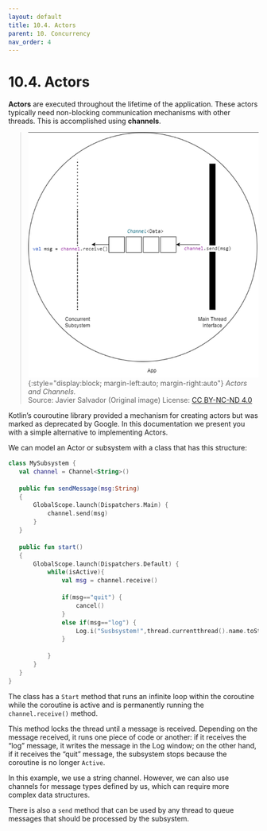 ```yaml
---
layout: default
title: 10.4. Actors
parent: 10. Concurrency
nav_order: 4
---
```


# 10.4. Actors

**Actors** are executed throughout the lifetime of the application. These actors typically need non-blocking communication mechanisms with other threads. This is accomplished using **channels**.

> ![Actors and Channels.](/images/10/actors.png){:style="display:block; margin-left:auto; margin-right:auto"}
> *Actors and Channels.*  
> Source: Javier Salvador (Original image) License: [CC BY-NC-ND 4.0](https://creativecommons.org/licenses/by-nc-nd/4.0/)

Kotlin’s couroutine library provided a mechanism for creating actors but was marked as deprecated by Google. In this documentation we present you with a simple alternative to implementing Actors. 

We can model an Actor or subsystem with a class that has this structure:

```kotlin
class MySubsystem {
   val channel = Channel<String>()

   public fun sendMessage(msg:String)
   {
       GlobalScope.launch(Dispatchers.Main) {
           channel.send(msg)
       }
   }

   public fun start()
   {
       GlobalScope.launch(Dispatchers.Default) {
           while(isActive){
               val msg = channel.receive()

               if(msg=="quit") {
                   cancel()
               }
               else if(msg=="log") {
                   Log.i("Susbsystem!",thread.currentthread().name.toString())
               }

           }
       }
   }
}
```

The class has a `Start` method that runs an infinite loop within the coroutine while the coroutine is active and is permanently running the `channel.receive()` method.

This method locks the thread until a message is received. Depending on the message received, it runs one piece of code or another: if it receives the “log” message, it writes the message in the Log window; on the other hand, if it receives the “quit” message, the subsystem stops because the coroutine is no longer `Active`.

In this example, we use a string channel. However, we can also use channels for message types defined by us, which can require more complex data structures.

There is also a `send` method that can be used by any thread to queue messages that should be processed by the subsystem.

